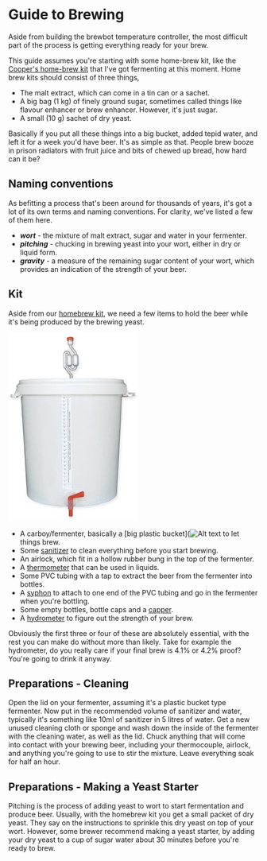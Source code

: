 # Guide to Brewing
Aside from building the brewbot temperature controller, the most difficult part of the process is getting everything ready for your brew. 

This guide assumes you're starting with some home-brew kit, like the [Cooper's home-brew kit](https://www.homebrewwest.ie/coopers-original-dark-ale-classic-old-dark-ale-17kg-beer-kit-251-p.asp) that I've got fermenting at this moment. 
Home brew kits should consist of three things, 

* The malt extract, which can come in a tin can or a sachet.
* A big bag (1 kg) of finely ground sugar, sometimes called things like flavour enhancer or brew enhancer. However, it's just sugar. 
* A small (10 g) sachet of dry yeast. 

Basically if you put all these things into a big bucket, added tepid water, and left it for a week you'd have beer. It's as simple as that. People brew booze in prison radiators with 
fruit juice and bits of chewed up bread, how hard can it be? 

## Naming conventions
As befitting a process that's been around for thousands of years, it's got a lot of its own terms and naming conventions. For clarity, we've listed a few of them here.

* ***wort*** - the mixture of malt extract, sugar and water in your fermenter.
* ***pitching*** - chucking in brewing yeast into your wort, either in dry or liquid form. 
* ***gravity*** - a measure of the remaining sugar content of your wort, which provides an indication of the strength of your beer. 

## Kit
Aside from our [homebrew kit](https://www.thehomebrewcompany.ie/mangrove-jacks-craft-series-nz-pale-ale-22kg-40-pints-p-3593.html), we need a few items to hold the beer while it's 
being produced by the brewing yeast. 

![Fermenter](imgs/fermenter.jpg?raw=true "Basic Fermenter")

* A carboy/fermenter, basically a [big plastic bucket](![Alt text](https://www.homebrewwest.ie/brewingfermentation-bucket-brewferm-30-l-graduated-2215-p.asp) to let things brew.
* Some [sanitizer](https://www.thehomebrewcompany.ie/index.php?main_page=product_info&products_id=1426) to clean everything before you start brewing.
* An airlock, which fit in a hollow rubber bung in the top of the fermenter.
* A [thermometer](https://www.screwfix.ie/p/im21-immersion-tip-digital-thermometer/942cf) that can be used in liquids.
* Some PVC tubing with a tap to extract the beer from the fermenter into bottles.
* A [syphon](https://www.homebrewwest.ie/craft-range-45-cm-siphon-simply-demijohns-buckets-fermenters-5019-p.asp) to attach to one end of the PVC tubing and go in the fermenter when you're bottling. 
* Some empty bottles, bottle caps and a [capper](https://www.kraftykellys.com/products/bottle-capper-twin-lever-emily). 
* A [hydrometer](https://www.thehomebrewcompany.ie/hydrometer-p-94.html) to figure out the strength of your brew. 

Obviously the first three or four of these are absolutely essential, with the rest you can make do without more than likely. Take for example the hydrometer, do you really care if your final 
brew is 4.1% or 4.2% proof? You're going to drink it anyway. 

## Preparations - Cleaning
Open the lid on your fermenter, assuming it's a plastic bucket type fermenter. Now put in the recommended volume of sanitizer and water, typically it's something like 10ml of sanitizer 
in 5 litres of water. Get a new unused cleaning cloth or sponge and wash down the inside of the fermenter with the cleaning water, as well as the lid. Chuck anything that will come into 
contact with your brewing beer, including your thermocouple, airlock, and anything you're going to use to stir the mixture. Leave everything soak for half an hour. 

## Preparations - Making a Yeast Starter
Pitching is the process of adding yeast to wort to start fermentation and produce beer. Usually, with the homebrew kit you get a small packet of dry yeast. They say on the instructions 
to sprinkle this dry yeast on top of your wort. However, some brewer recommend making a yeast starter, by adding your dry yeast to a cup of sugar water about 30 minutes before you're ready 
to brew. 
